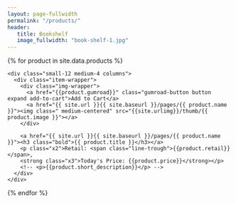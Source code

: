 ```yaml
---
layout: page-fullwidth
permalink: "/products/"
header:
   title: Bookshelf
   image_fullwidth: "book-shelf-1.jpg"
---
```




<div class="row">

{% for product in site.data.products %}

    <div class="small-12 medium-4 columns">
      <div class="item-wrapper">
        <div class="img-wrapper">
          <a href="{{product.gumroad}}" class="gumroad-button button expand add-to-cart">Add to Cart</a>
          <a href="{{ site.url }}{{ site.baseurl }}/pages/{{ product.name }}"><img class=" medium-centered" src="{{site.urlimg}}/thumb/{{ product.image }}"></a>
        </div>  

        <a href="{{ site.url }}{{ site.baseurl }}/pages/{{ product.name }}"><h3 class="bold">{{ product.title }}</h3></a>
        <p class="x2">Retail: <span class="line-trough">{{product.retail}}</span>, 
        <strong class="x3">Today's Price: {{product.price}}</strong></p>
        <!-- <p>{{product.short_description}}</p> -->
      </div>  
    </div>


  {% endfor %}

  </div>
<!--   title: "Bookshelf"
subheadline: "A Step-by-Step Guide"
teaser: "This step-by-step guide helps you to customize Feeling Responsive to your needs." -->